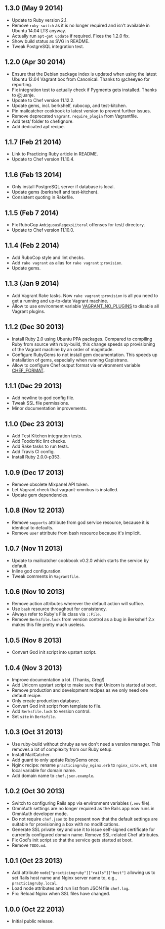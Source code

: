 ## 1.3.0 (May 9 2014)

* Update to Ruby version 2.1.
* Remove `ruby-switch` as it is no longer required and isn't available in Ubuntu
  14.04 LTS anyway.
* Actually run `apt-get update` if required. Fixes the 1.2.0 fix.
* Show build status as SVG in README.
* Tweak PostgreSQL integration test.

## 1.2.0 (Apr 30 2014)

* Ensure that the Debian package index is updated when using the latest Ubuntu
  12.04 Vagrant box from Canonical. Thanks to @cheeyeo for reporting.
* Fix integration test to actually check if Pygments gets installed. Thanks to
  @juanje.
* Update to Chef version 11.12.2.
* Update gems, incl. berkshelf, rubocop, and test-kitchen.
* Pin mailcatcher cookbook to latest version to prevent further issues.
* Remove deprecated `Vagrant.require_plugin` from Vagrantfile.
* Add test/ folder to chefignore.
* Add dedicated apt recipe.

## 1.1.7 (Feb 21 2014)

* Link to Practicing Ruby article in README.
* Update to Chef version 11.10.4.

## 1.1.6 (Feb 13 2014)

* Only install PostgreSQL server if database is local.
* Update gems (berkshelf and test-kitchen).
* Consistent quoting in Rakefile.

## 1.1.5 (Feb 7 2014)

* Fix RuboCop `AmbiguousRegexpLiteral` offenses for test/ directory.
* Update to Chef version 11.10.0.

## 1.1.4 (Feb 2 2014)

* Add RuboCop style and lint checks.
* Add `rake vagrant` as alias for `rake vagrant:provision`.
* Update gems.

## 1.1.3 (Jan 9 2014)

* Add Vagrant Rake tasks. Now `rake vagrant:provision` is all you need to get a
  running and up-to-date Vagrant machine.
* Allow to use environment variable [VAGRANT_NO_PLUGINS](http://docs.vagrantup.com/v2/other/environmental-variables.html)
  to disable all Vagrant plugins.

## 1.1.2 (Dec 30 2013)

* Install Ruby 2.0 using Ubuntu PPA packages. Compared to compiling Ruby from
  source with ruby-build, this change speeds up provisioning of the Vagrant
  machine by an order of magnitude.
* Configure RubyGems to not install gem documentation. This speeds up
  installation of gems, especially when running Capistrano.
* Allow to configure Chef output format via environment variable
  [CHEF_FORMAT](http://mlafeldt.github.io/blog/2013/10/debugging-chef-runs-with-chef-log/).

## 1.1.1 (Dec 29 2013)

* Add newline to god config file.
* Tweak SSL file permissions.
* Minor documentation improvements.

## 1.1.0 (Dec 23 2013)

* Add Test Kitchen integration tests.
* Add Foodcritic lint checks.
* Add Rake tasks to run tests.
* Add Travis CI config.
* Install Ruby 2.0.0-p353.

## 1.0.9 (Dec 17 2013)

* Remove obsolete Mixpanel API token.
* Let Vagrant check that vagrant-omnibus is installed.
* Update gem dependencies.

## 1.0.8 (Nov 12 2013)

* Remove `supports` attribute from god service resource, because it is identical
  to defaults.
* Remove `user` attribute from bash resource because it's implicit.

## 1.0.7 (Nov 11 2013)

* Update to mailcatcher cookbook v0.2.0 which starts the service by default.
* Inline god configuration.
* Tweak comments in `Vagrantfile`.

## 1.0.6 (Nov 10 2013)

* Remove action attributes wherever the default action will suffice.
* Use `bash` resource throughout for consistency.
* Always refer to Ruby's File class via `::File`.
* Remove `Berksfile.lock` from version control as a bug in Berkshelf 2.x makes
  this file pretty much useless.

## 1.0.5 (Nov 8 2013)

* Convert God init script into upstart script.

## 1.0.4 (Nov 3 2013)

* Improve documentation a lot. (Thanks, Greg!)
* Add Unicorn upstart script to make sure that Unicorn is started at boot.
* Remove production and development recipes as we only need one default recipe.
* Only create production database.
* Convert God init script from template to file.
* Add `Berksfile.lock` to version control.
* Set `site` in `Berksfile`.

## 1.0.3 (Oct 31 2013)

* Use ruby-build without chruby as we don't need a version manager. This removes
  a lot of complexity from our Ruby setup.
* Install MailCatcher.
* Add guard to only update RubyGems once.
* Nginx recipe: rename `practicingruby_nginx.erb` to `nginx_site.erb`, use local
  variable for domain name.
* Add domain name to `chef.json.example`.

## 1.0.2 (Oct 30 2013)

* Switch to configuring Rails app via environment variables (`.env` file).
* OmniAuth settings are no longer required as the Rails app now runs in OmniAuth
  developer mode.
* Do not require `chef.json` to be present now that the default settings are
  suitable for provisioning a box with no modifications.
* Generate SSL private key and use it to issue self-signed certificate for
  currently configured domain name. Remove SSL-related Chef attributes.
* Fix God's init script so that the service gets started at boot.
* Remove `TODO.md`.

## 1.0.1 (Oct 23 2013)

* Add attribute `node["practicingruby"]["rails"]["host"]` allowing us to set
  Rails host name and Nginx server name to, e.g., `practicingruby.local`.
* Load node attributes and run list from JSON file `chef.log`.
* Fix: Reload Nginx when SSL files have changed.

## 1.0.0 (Oct 22 2013)

* Initial public release.
